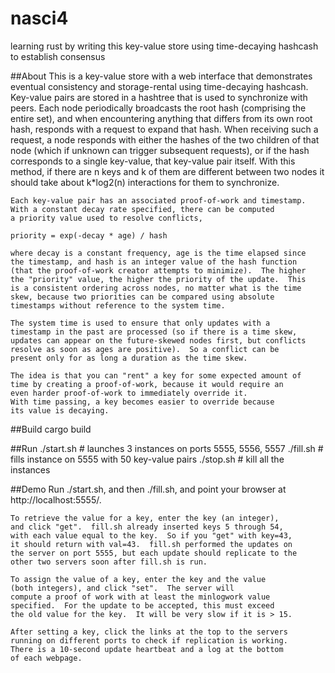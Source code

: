 # nasci4
learning rust by writing this key-value store using time-decaying hashcash to establish consensus

##About
	This is a key-value store with a web interface that demonstrates
	eventual consistency and storage-rental using time-decaying
	hashcash.  Key-value pairs are stored in a hashtree that is
	used to synchronize with peers.  Each node periodically broadcasts
	the root hash (comprising the entire set), and when encountering
	anything that differs from its own root hash, responds with a
	request to expand that hash.  When receiving such a request,
	a node responds with either the hashes of the two children
	of that node (which if unknown can trigger subsequent requests),
	or if the hash corresponds to a single key-value, that key-value pair
	itself.  With this method, if there are n keys and k of them are
	different between two nodes it should take about k*log2(n) interactions
	for them to synchronize.

	Each key-value pair has an associated proof-of-work and timestamp.
	With a constant decay rate specified, there can be computed 
	a priority value used to resolve conflicts,

	priority = exp(-decay * age) / hash

	where decay is a constant frequency, age is the time elapsed since
	the timestamp, and hash is an integer value of the hash function
	(that the proof-of-work creator attempts to minimize).  The higher
	the "priority" value, the higher the priority of the update.  This
	is a consistent ordering across nodes, no matter what is the time
	skew, because two priorities can be compared using absolute
	timestamps without reference to the system time.

	The system time is used to ensure that only updates with a
	timestamp in the past are processed (so if there is a time skew,
	updates can appear on the future-skewed nodes first, but conflicts
	resolve as soon as ages are positive).  So a conflict can be
	present only for as long a duration as the time skew.

	The idea is that you can "rent" a key for some expected amount of
	time by creating a proof-of-work, because it would require an
	even harder proof-of-work to immediately override it.
	With time passing, a key becomes easier to override because
	its value is decaying.

##Build
	cargo build

##Run
	./start.sh  # launches 3 instances on ports 5555, 5556, 5557
        ./fill.sh   # fills instance on 5555 with 50 key-value pairs
	./stop.sh   # kill all the instances


##Demo
	Run ./start.sh, and then ./fill.sh, and point your browser at
	http://localhost:5555/.

	To retrieve the value for a key, enter the key (an integer),
	and click "get".  fill.sh already inserted keys 5 through 54,
	with each value equal to the key.  So if you "get" with key=43,
	it should return with val=43.  fill.sh performed the updates on
	the server on port 5555, but each update should replicate to the
	other two servers soon after fill.sh is run.

	To assign the value of a key, enter the key and the value
	(both integers), and click "set".  The server will
	compute a proof of work with at least the minlogwork value
	specified.  For the update to be accepted, this must exceed
	the old value for the key.  It will be very slow if it is > 15.

	After setting a key, click the links at the top to the servers
	running on different ports to check if replication is working.
	There is a 10-second update heartbeat and a log at the bottom
	of each webpage.

